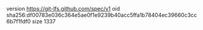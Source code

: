version https://git-lfs.github.com/spec/v1
oid sha256:df00783e036c364e5ae0f1e9239b40acc5ffa1b78404ec39660c3cc6b7f1fdf0
size 1337
